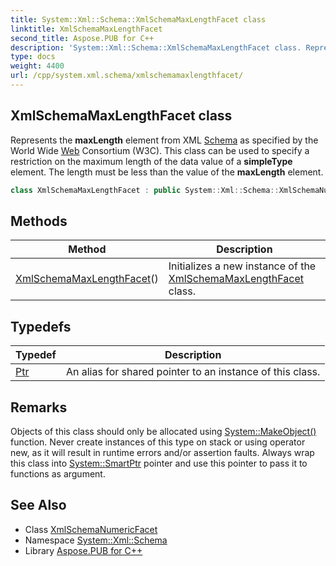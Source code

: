 ```yaml
---
title: System::Xml::Schema::XmlSchemaMaxLengthFacet class
linktitle: XmlSchemaMaxLengthFacet
second_title: Aspose.PUB for C++
description: 'System::Xml::Schema::XmlSchemaMaxLengthFacet class. Represents the maxLength element from XML Schema as specified by the World Wide Web Consortium (W3C). This class can be used to specify a restriction on the maximum length of the data value of a simpleType element. The length must be less than the value of the maxLength element in C++.'
type: docs
weight: 4400
url: /cpp/system.xml.schema/xmlschemamaxlengthfacet/
---
```

## XmlSchemaMaxLengthFacet class


Represents the **maxLength** element from XML [Schema](../) as specified by the World Wide [Web](../../system.web/) Consortium (W3C). This class can be used to specify a restriction on the maximum length of the data value of a **simpleType** element. The length must be less than the value of the **maxLength** element.

```cpp
class XmlSchemaMaxLengthFacet : public System::Xml::Schema::XmlSchemaNumericFacet
```

## Methods

| Method | Description |
| --- | --- |
| [XmlSchemaMaxLengthFacet](./xmlschemamaxlengthfacet/)() | Initializes a new instance of the [XmlSchemaMaxLengthFacet](./) class. |
## Typedefs

| Typedef | Description |
| --- | --- |
| [Ptr](./ptr/) | An alias for shared pointer to an instance of this class. |
## Remarks



Objects of this class should only be allocated using [System::MakeObject()](../../system/makeobject/) function. Never create instances of this type on stack or using operator new, as it will result in runtime errors and/or assertion faults. Always wrap this class into [System::SmartPtr](../../system/smartptr/) pointer and use this pointer to pass it to functions as argument. 

## See Also

* Class [XmlSchemaNumericFacet](../xmlschemanumericfacet/)
* Namespace [System::Xml::Schema](../)
* Library [Aspose.PUB for C++](../../)
